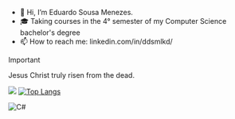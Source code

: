- 👋 Hi, I’m Eduardo Sousa Menezes.
- 🎓 Taking courses in the 4° semester of my Computer Science bachelor's degree
- 📫 How to reach me: linkedin.com/in/ddsmlkd/


> [!IMPORTANT]
> Jesus Christ truly risen from the dead.

![](https://github-readme-stats.vercel.app/api?username=dudublessed&show_icons=true&theme=midnight-purple)
[![Top Langs](https://github-readme-stats.vercel.app/api/top-langs/?username=dudublessed&theme=midnight-purple&layout=donut&size_weight=0.5&count_weight=0.5&langs_count=8)](https://github.com/dudublessed/github-readme-stats)<br/>
  
![C#](https://img.shields.io/badge/c%23-%23239120.svg?style=for-the-badge&logo=c#&logoColor=white)
